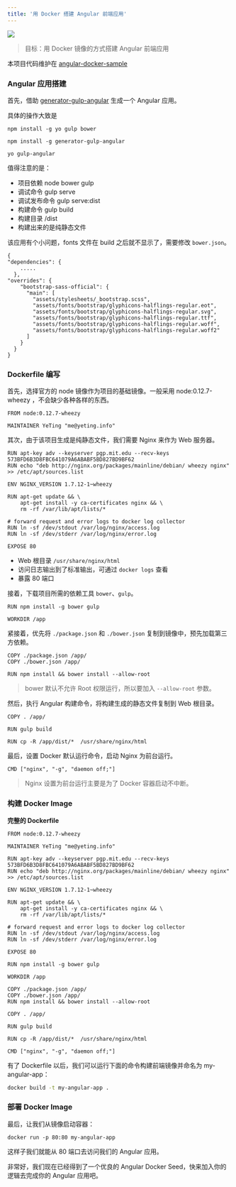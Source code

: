 ```yaml
---
title: '用 Docker 搭建 Angular 前端应用'
---
```


<!-- reviewed by fiona -->

![](http://7xi8kv.com5.z0.glb.qiniucdn.com/ang.jpg)

> 目标：用 Docker 镜像的方式搭建 Angular 前端应用

本项目代码维护在 [angular-docker-sample](https://github.com/Ye-Ting/angular-docker-sample)

### Angular 应用搭建

首先，借助 [generator-gulp-angular](https://github.com/Swiip/generator-gulp-angular) 生成一个 Angular 应用。 

具体的操作大致是

```
npm install -g yo gulp bower

npm install -g generator-gulp-angular

yo gulp-angular
```

值得注意的是：

- 项目依赖 node bower gulp 
- 调试命令 gulp serve
- 调试发布命令 gulp serve:dist
- 构建命令 gulp build 
- 构建目录 /dist
- 构建出来的是纯静态文件

该应用有个小问题，fonts 文件在 build 之后就不显示了，需要修改 `bower.json`。

```
{
"dependencies": {
    .....
  },
"overrides": {
    "bootstrap-sass-official": {
      "main": [
        "assets/stylesheets/_bootstrap.scss",
        "assets/fonts/bootstrap/glyphicons-halflings-regular.eot",
        "assets/fonts/bootstrap/glyphicons-halflings-regular.svg",
        "assets/fonts/bootstrap/glyphicons-halflings-regular.ttf",
        "assets/fonts/bootstrap/glyphicons-halflings-regular.woff",
        "assets/fonts/bootstrap/glyphicons-halflings-regular.woff2"
      ]
    }
  }
}

```

### Dockerfile 编写

首先，选择官方的 node 镜像作为项目的基础镜像。一般采用 node:0.12.7-wheezy ，不会缺少各种各样的东西。

```
FROM node:0.12.7-wheezy

MAINTAINER YeTing "me@yeting.info"
```

其次，由于该项目生成是纯静态文件，我们需要 Nginx 来作为 Web 服务器。

```
RUN apt-key adv --keyserver pgp.mit.edu --recv-keys 573BFD6B3D8FBC641079A6ABABF5BD827BD9BF62
RUN echo "deb http://nginx.org/packages/mainline/debian/ wheezy nginx" >> /etc/apt/sources.list

ENV NGINX_VERSION 1.7.12-1~wheezy

RUN apt-get update && \
    apt-get install -y ca-certificates nginx && \
    rm -rf /var/lib/apt/lists/*

# forward request and error logs to docker log collector
RUN ln -sf /dev/stdout /var/log/nginx/access.log
RUN ln -sf /dev/stderr /var/log/nginx/error.log

EXPOSE 80
```

- Web 根目录 `/usr/share/nginx/html`
- 访问日志输出到了标准输出，可通过 `docker logs` 查看
- 暴露 80 端口

接着，下载项目所需的依赖工具 `bower`、`gulp`。

```
RUN npm install -g bower gulp

WORKDIR /app
```

紧接着，优先将 `./package.json` 和 `./bower.json` 复制到镜像中，预先加载第三方依赖。

```
COPY ./package.json /app/
COPY ./bower.json /app/

RUN npm install && bower install --allow-root
```

> bower 默认不允许 Root 权限运行，所以要加入 `--allow-root` 参数。


然后，执行 Angular 构建命令，将构建生成的静态文件复制到 Web 根目录。

```
COPY . /app/

RUN gulp build 

RUN cp -R /app/dist/*  /usr/share/nginx/html
```

最后，设置 Docker 默认运行命令，启动 Nginx 为前台运行。

```
CMD ["nginx", "-g", "daemon off;"]
```

> Nginx 设置为前台运行主要是为了 Docker 容器启动不中断。

### 构建 Docker Image

**完整的 Dockerfile**

```
FROM node:0.12.7-wheezy

MAINTAINER YeTing "me@yeting.info"

RUN apt-key adv --keyserver pgp.mit.edu --recv-keys 573BFD6B3D8FBC641079A6ABABF5BD827BD9BF62
RUN echo "deb http://nginx.org/packages/mainline/debian/ wheezy nginx" >> /etc/apt/sources.list

ENV NGINX_VERSION 1.7.12-1~wheezy

RUN apt-get update && \
    apt-get install -y ca-certificates nginx && \
    rm -rf /var/lib/apt/lists/*

# forward request and error logs to docker log collector
RUN ln -sf /dev/stdout /var/log/nginx/access.log
RUN ln -sf /dev/stderr /var/log/nginx/error.log

EXPOSE 80

RUN npm install -g bower gulp

WORKDIR /app

COPY ./package.json /app/
COPY ./bower.json /app/
RUN npm install && bower install --allow-root

COPY . /app/

RUN gulp build 

RUN cp -R /app/dist/*  /usr/share/nginx/html

CMD ["nginx", "-g", "daemon off;"]
```

有了 Dockerfile 以后，我们可以运行下面的命令构建前端镜像并命名为 my-angular-app：

```bash
docker build -t my-angular-app .
```

### 部署 Docker Image

最后，让我们从镜像启动容器：

```
docker run -p 80:80 my-angular-app
```

这样子我们就能从 80 端口去访问我们的 Angular 应用。


非常好，我们现在已经得到了一个优良的 Angular Docker Seed，快来加入你的逻辑去完成你的 Angular 应用吧。